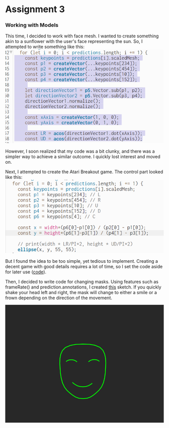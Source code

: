 # Assignment 3

### Working with Models

This time, I decided to work with face mesh. I wanted to create something akin to a sunflower with the user's face representing the sun. So, I attempted to write something like this:  
<img src="./0.png" width="600px"/>

However, I soon realized that my code was a bit clunky, and there was a simpler way to achieve a similar outcome. I quickly lost interest and moved on.

Next, I attempted to create the Atari Breakout game. The control part looked like this:
<img src="./1.png" width="600px"/>

But I found the idea to be too simple, yet tedious to implement. Creating a decent game with good details requires a lot of time, so I set the code aside for later use ([code](https://editor.p5js.org/ob2sd/sketches/5YlGqCgd_)).

Then, I decided to write code for changing masks. Using features such as frameRate() and prediction.annotations, I created [this](https://editor.p5js.org/ob2sd/sketches/PcXJMV0z1) sketch. If you quickly shake your head left and right, the mask will change to either a smile or a frown depending on the direction of the movement.

<img src="./3.png" width="600px"/>
